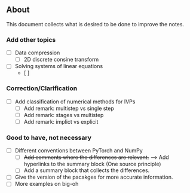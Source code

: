## About 

This document collects what is desired to be done to improve the notes.

### Add other topics

- [ ] Data compression
  - [ ] 2D discrete consine transform
- [ ] Solving systems of linear equations
  - [ ] 

### Correction/Clarification

- [ ] Add classification of numerical methods for IVPs
  - [ ] Add remark: multistep vs single step
  - [ ] Add remark: stages vs multistep
  - [ ] Add remark: implict vs explicit

### Good to have, not necessary

- [ ] Different conventions between PyTorch and NumPy
    - [ ] ~~Add comments where the differences are relevant.~~ --> Add hyperlinks to the summary block (One source principle)
    - [ ] Add a summary block that collects the differences.
- [ ] Give the version of the pacakges for more accurate information. 
- [ ] More examples on big-oh
